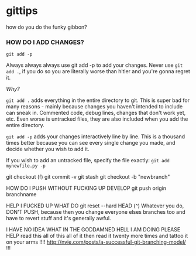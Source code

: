 # gittips
how do you do the funky gibbon?

### HOW DO I ADD CHANGES?
`git add -p`

Always always always use git add -p to add your changes.
Never use `git add .`, if you do so you are literally worse than hitler and you're gonna regret it.

*Why?*


`git add .` adds everything in the entire directory to git.
This is super bad for many reasons - mainly because changes you haven't intended to include can sneak in. Commented code, debug lines, changes that don't work yet, etc. Even worse is untracked files, they are also included when you add the entire directory.


`git add -p` adds your changes interactively line by line. This is a thousand times better because you can see every single change you made, and decide whether you wish to add it.

If you wish to add an untracked file, specify the file exactly: `git add mynewfile.py -p`




git checkout (f)
git commit -v
git stash
git checkout -b "newbranch"

HOW DO I PUSH WITHOUT FUCKING UP DEVELOP
git push origin branchname

HELP I FUCKED UP WHAT DO
git reset --hard HEAD (^)
Whatever you do, DON'T PUSH, because then you change everyone elses branches too and have to revert stuff and it's generally awful.


I HAVE NO IDEA WHAT IN THE GODDAMNED HELL I AM DOING PLEASE HELP
read this all of this all of it then read it twenty more times and tattoo it on your arms
!!!! http://nvie.com/posts/a-successful-git-branching-model/ !!! 
